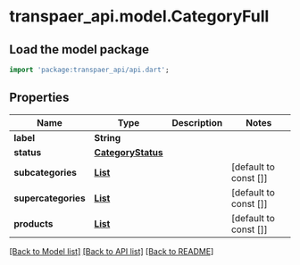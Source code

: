 # transpaer_api.model.CategoryFull

## Load the model package
```dart
import 'package:transpaer_api/api.dart';
```

## Properties
Name | Type | Description | Notes
------------ | ------------- | ------------- | -------------
**label** | **String** |  | 
**status** | [**CategoryStatus**](CategoryStatus.md) |  | 
**subcategories** | [**List<CategoryShort>**](CategoryShort.md) |  | [default to const []]
**supercategories** | [**List<CategoryShort>**](CategoryShort.md) |  | [default to const []]
**products** | [**List<ProductShort>**](ProductShort.md) |  | [default to const []]

[[Back to Model list]](../README.md#documentation-for-models) [[Back to API list]](../README.md#documentation-for-api-endpoints) [[Back to README]](../README.md)


